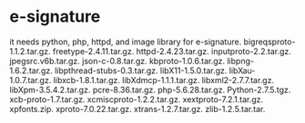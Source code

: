 # e-signature
it needs python, php, httpd, and image library for e-signature.
bigreqsproto-1.1.2.tar.gz.
freetype-2.4.11.tar.gz.
httpd-2.4.23.tar.gz.
inputproto-2.2.tar.gz.
jpegsrc.v6b.tar.gz.
json-c-0.8.tar.gz.
kbproto-1.0.6.tar.gz.
libpng-1.6.2.tar.gz.
libpthread-stubs-0.3.tar.gz.
libX11-1.5.0.tar.gz.
libXau-1.0.7.tar.gz.
libxcb-1.8.1.tar.gz.
libXdmcp-1.1.1.tar.gz.
libxml2-2.7.7.tar.gz.
libXpm-3.5.4.2.tar.gz.
pcre-8.36.tar.gz.
php-5.6.28.tar.gz.
Python-2.7.5.tgz.
xcb-proto-1.7.tar.gz.
xcmiscproto-1.2.2.tar.gz.
xextproto-7.2.1.tar.gz.
xpfonts.zip.
xproto-7.0.22.tar.gz.
xtrans-1.2.7.tar.gz.
zlib-1.2.5.tar.tar.
